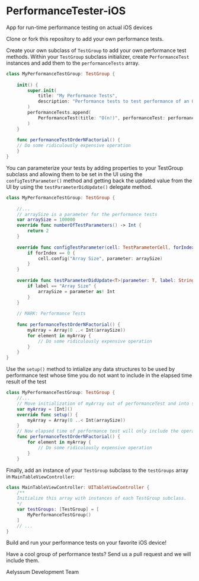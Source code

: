 # PerformanceTester-iOS
App for run-time performance testing on actual iOS devices

Clone or fork this repository to add your own performance tests.

Create your own subclass of `TestGroup` to add your own performance test methods.  Within your `TestGroup` subclass initializer, create `PerformanceTest` instances and add them to the `performanceTests` array.  
```swift
class MyPerformanceTestGroup: TestGroup {
    
    init() {
        super.init(
            title: "My Performance Tests",
            description: "Performance tests to test performance of an O(n!)"
        )
        performanceTests.append(
            PerformanceTest(title: "O(n!)", performanceTest: performanceTestOrderNFactorial)
        )
    }
    
    func performanceTestOrderNFactorial() {
    // Do some ridiculously expensive operation
    }
}
```
You can parameterize your tests by adding properties to your TestGroup subclass and allowing them to be set in the UI using the `configTestParameter()` method and getting back the updated value from the UI by using the `testParameterDidUpdate()` delegate method.
```swift
class MyPerformanceTestGroup: TestGroup {
   
    //...
    // arraySize is a parameter for the performance tests
    var arraySize = 100000
    override func numberOfTestParameters() -> Int {
        return 2
    }
    
    override func configTestParameter(cell: TestParameterCell, forIndex: Int) {
        if forIndex == 0 {
            cell.config("Array Size", parameter: arraySize)
        }
    }
    
    override func testParameterDidUpdate<T>(parameter: T, label: String) {
        if label == "Array Size" {
            arraySize = parameter as! Int
        }
    }
    
    // MARK: Performance Tests
    
    func performanceTestOrderNFactorial() {
        myArray = Array(0 ..< Int(arraySize))
        for element in myArray {
            // Do some ridiculously expensive operation
        }
    }
}
```
Use the `setup()` method to intialize any data structures to be used by performance test whose time you do not want to include in the elapsed time result of the test
```swift
class MyPerformanceTestGroup: TestGroup {
    //...
    // Move initialization of myArray out of performanceTest and into setup
    var myArray = [Int]()
    override func setup() {
        myArray = Array(0 ..< Int(arraySize))
    }
    // Now elapsed time of performance test will only include the operations involved, not the initialization of the array
    func performanceTestOrderNFactorial() {
        for element in myArray {
            // Do some ridiculously expensive operation
        }
    }
```
Finally, add an instance of your `TestGroup` subclass to the `testGroups` array in `MainTableViewController`:
```swift
class MainTableViewController: UITableViewController {
    /**
    Initialize this array with instances of each TestGroup subclass.
    */
    var testGroups: [TestGroup] = [
        MyPerformanceTestGroup()
    ]
    // ...
}
```
Build and run your performance tests on your favorite iOS device!

Have a cool group of performance tests?  Send us a pull request and we will include them.

Aelyssum Development Team

